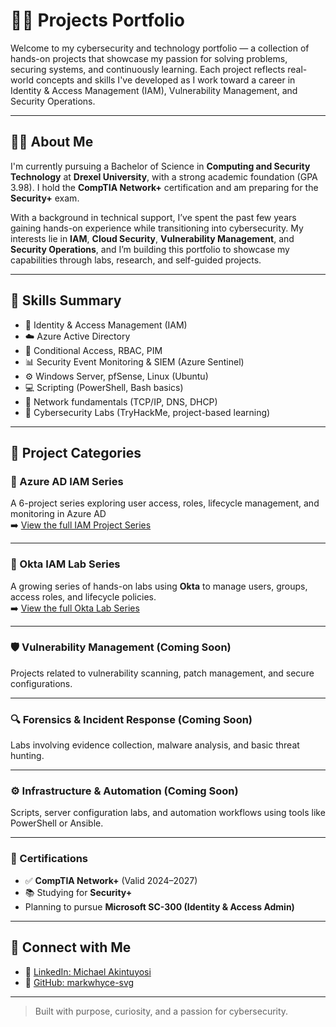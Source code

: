 # 👨‍💻 Projects Portfolio

Welcome to my cybersecurity and technology portfolio — a collection of hands-on projects that showcase my passion for solving problems, securing systems, and continuously learning. Each project reflects real-world concepts and skills I've developed as I work toward a career in Identity & Access Management (IAM), Vulnerability Management, and Security Operations.

---

## 🙋‍♂️ About Me

I'm currently pursuing a Bachelor of Science in **Computing and Security Technology** at **Drexel University**, with a strong academic foundation (GPA 3.98). I hold the **CompTIA Network+** certification and am preparing for the **Security+** exam.

With a background in technical support, I’ve spent the past few years gaining hands-on experience while transitioning into cybersecurity. My interests lie in **IAM**, **Cloud Security**, **Vulnerability Management**, and **Security Operations**, and I’m building this portfolio to showcase my capabilities through labs, research, and self-guided projects.

---

## 🧠 Skills Summary

- 🔐 Identity & Access Management (IAM)
- ☁️ Azure Active Directory
- 🧱 Conditional Access, RBAC, PIM
- 📊 Security Event Monitoring & SIEM (Azure Sentinel)
- ⚙️ Windows Server, pfSense, Linux (Ubuntu)
- 💻 Scripting (PowerShell, Bash basics)
- 📡 Network fundamentals (TCP/IP, DNS, DHCP)
- 🧪 Cybersecurity Labs (TryHackMe, project-based learning)

---

## 📂 Project Categories

### 🔐 Azure AD IAM Series
A 6-project series exploring user access, roles, lifecycle management, and monitoring in Azure AD  
➡️ [View the full IAM Project Series](https://github.com/markwhyce-svg/iam-project-series)

---
### 🔐 Okta IAM Lab Series  
A growing series of hands-on labs using **Okta** to manage users, groups, access roles, and lifecycle policies.  
➡️ [View the full Okta Lab Series](https://github.com/markwhyce-svg/okta-iam-lab-series)

---

### 🛡️ Vulnerability Management (Coming Soon)
Projects related to vulnerability scanning, patch management, and secure configurations.

---

### 🔍 Forensics & Incident Response (Coming Soon)
Labs involving evidence collection, malware analysis, and basic threat hunting.

---

### ⚙️ Infrastructure & Automation (Coming Soon)
Scripts, server configuration labs, and automation workflows using tools like PowerShell or Ansible.

---

### 📜 Certifications

- ✅ **CompTIA Network+** (Valid 2024–2027)
- 📚 Studying for **Security+**
- Planning to pursue **Microsoft SC-300 (Identity & Access Admin)**

---

## 📎 Connect with Me

- 🔗 [LinkedIn: Michael Akintuyosi](https://www.linkedin.com/in/michael-akintuyosi-025317183/)
- 📂 [GitHub: markwhyce-svg](https://github.com/markwhyce-svg)

---

> Built with purpose, curiosity, and a passion for cybersecurity.
